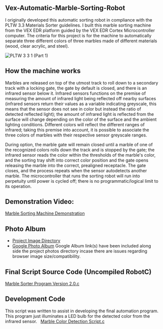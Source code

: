 ## Vex-Automatic-Marble-Sorting-Robot
I originally developed this automatic sorting robot in compliance with the PLTW 3.3 Materials Sorter guidelines. I built this marble sorting machine from the VEX EDR platform guided by the VEX EDR Cortex Microcontroller computer. The criteria for this project is for the machine to automatically separate three different colors of three marbles made of different materials (wood, clear acrylic, and steel). 

![PLTW 3 3 1 (Part 1)](https://user-images.githubusercontent.com/100094056/193431783-90d63613-5928-450c-a24a-9ffd0606ca0c.JPG)

## How the machine works
Marbles are released on top of the utmost track to roll down to a secondary track with a locking gate, the gate by default is closed, and there is an infrared sensor below it. Infrared sensors functions on the premise of measuring the amount of infrared light being reflected off nearby surfaces (infrared sensors return their values as a variable indicating greyscale, this means that the sensor does not see in color but instead the ratio of detected reflected light); the amount of infrared light is reflected from the surface will change depending on the color of the surface and the ambient lighting conditions. Different colors will reflect the different ranges of infrared; taking this premise into account, it is possible to associate the three colors of marbles with their respective sensor greyscale ranges. 

During option, the marble gate will remain closed until a marble of one of the recognized colors rolls down the track and is stopped by the gate; the infrared sensor reads the color within the thresholds of the marble's color, and the sorting tray shift into correct color position and the gate opens releasing the marble into the correct, prealigned receptacle. The gate closes, and the process repeats when the sensor autodetects another marble. The microcontroller that runs the sorting robot will run into perpetuity until power is cycled off; there is no programmatic/logical limit to its operation. 

## Demonstration Video:
[Marble Sorting Machine Demonstration](https://youtu.be/pG1oyW3Acg8)

## Photo Album
  * [Project Image Directory](https://github.com/Austin-Daigle/Vex-Automatic-Marble-Sorting-Robot/tree/main/ProjectPhotos)
  * [Google Photo Album](https://photos.app.goo.gl/zmqFyDaRjab8gpZy7)
Google Album link(s) have been included along side the project photos directory incase there are issues regarding browser image size/compatibility.

## Final Script Source Code (Uncompiled RobotC)
[Marble Sorter Program Version 2.0.c](https://github.com/Austin-Daigle/Vex-Automatic-Marble-Sorting-Robot/blob/main/Marble%20Sorter%20Program%20Version%202.0.c)

## Development Code
This script was written to assist in developing the final automation program. This program just illuminates a LED bulb for the detected color from the infrared sensor.  
[Marble Color Detection Script.c](https://github.com/Austin-Daigle/Vex-Automatic-Marble-Sorting-Robot/blob/main/Marble%20Color%20Detection%20script%20Concept.c)
